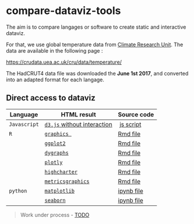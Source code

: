 # compare-dataviz-tools

The aim is to compare langages or software to create static and interactive dataviz.

For that, we use global temperature data from [Climate Research Unit](http://www.cru.uea.ac.uk/). The data are available in the following page :

<https://crudata.uea.ac.uk/cru/data/temperature/>

The HadCRUT4 data file was downloaded the **June 1st 2017**, and converted into an adapted format for each langage.

## Direct access to dataviz

Language | HTML result | Source code
-|-|-
`Javascript` | [`d3.js` without interaction](js/d3-static.html) | [js script](js/d3-static.js)
`R` |  [`graphics `](r/graphics.html) | [Rmd file](r/graphics.Rmd)
    |  [`ggplot2`](r/ggplot2.html) | [Rmd file](r/ggplot2.Rmd)
    | [`dygraphs`](r/dygraphs.html) | [Rmd file](r/dygraphs.Rmd)
    | [`plotly`](r/plotly.html) | [Rmd file](r/plotly.Rmd)
    | [`highcharter`](r/highcharter.html) | [Rmd file](r/highcharter.Rmd)
    | [`metricsgraphics`](r/metricsgraphics.html) | [Rmd file](r/metricsgraphics.Rmd)
 `python` | [`matplotlib`](python/matplotlib.html) | [ipynb file](python/matplotlib.ipynb)
          | [`seaborn`](python/seaborn.html) | [ipynb file](python/seaborn.ipynb)

 
> Work under process - [TODO](TODO)
